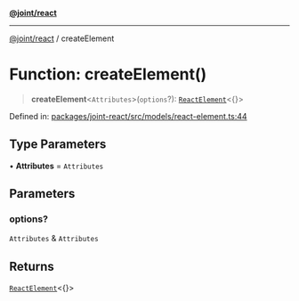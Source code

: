 [**@joint/react**](../README.md)

***

[@joint/react](../README.md) / createElement

# Function: createElement()

> **createElement**\<`Attributes`\>(`options`?): [`ReactElement`](../classes/ReactElement.md)\<\{\}\>

Defined in: [packages/joint-react/src/models/react-element.ts:44](https://github.com/samuelgja/joint/blob/main/packages/joint-react/src/models/react-element.ts#L44)

## Type Parameters

• **Attributes** = `Attributes`

## Parameters

### options?

`Attributes` & `Attributes`

## Returns

[`ReactElement`](../classes/ReactElement.md)\<\{\}\>
